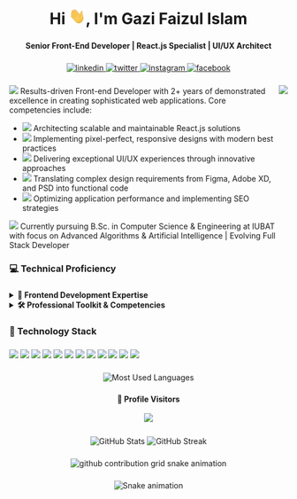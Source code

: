 <h1 align="center">Hi <img src="https://raw.githubusercontent.com/ABSphreak/ABSphreak/master/gifs/Hi.gif" width="30px" height="30px">, I'm Gazi Faizul Islam</h1>

###

<div align="center">
  <b>Senior Front-End Developer | React.js Specialist | UI/UX Architect</b>
</div>

###

<div align="center">
  <a href="https://www.linkedin.com/in/gazi-faizul-islam/" target="_blank">
    <img src="https://img.shields.io/badge/LinkedIn-0077B5?style=for-the-badge&logo=linkedin&logoColor=white" alt="linkedin"/>
  </a>
  <a href="https://x.com/faizul_gazi" target="_blank">
    <img src="https://img.shields.io/badge/Twitter-1DA1F2?style=for-the-badge&logo=twitter&logoColor=white" alt="twitter"/>
  </a>
  <a href="https://www.instagram.com/ferdowsgazi.008/" target="_blank">
    <img src="https://img.shields.io/badge/Instagram-E4405F?style=for-the-badge&logo=instagram&logoColor=white" alt="instagram"/>
  </a>
  <a href="https://www.facebook.com/md.ferdows.587" target="_blank">
    <img src="https://img.shields.io/badge/Facebook-1877F2?style=for-the-badge&logo=facebook&logoColor=white" alt="facebook"/>
  </a>
</div>

###

<div align="left">
  <img align="right" height="200" src="https://raw.githubusercontent.com/rahul-jha98/rahul-jha98/main/techstack.gif"/>
  <p><img src="https://media2.giphy.com/media/QssGEmpkyEOhBCb7e1/giphy.gif?cid=ecf05e47a0n3gi1bfqntqmob8g9aid1oyj2wr3ds3mg700bl&rid=giphy.gif" width="20px"> Results-driven Front-end Developer with 2+ years of demonstrated excellence in creating sophisticated web applications. Core competencies include:</p>
  <ul>
    <li><img src="https://media.giphy.com/media/eNAsjO55tPbgaor7ma/giphy.gif" width="20px"> Architecting scalable and maintainable React.js solutions</li>
    <li><img src="https://media.giphy.com/media/SS8CV2rQdlYNLtBCiF/giphy.gif" width="20px"> Implementing pixel-perfect, responsive designs with modern best practices</li>
    <li><img src="https://media.giphy.com/media/kH1DBkPNyZPOk0BxrM/giphy.gif" width="20px"> Delivering exceptional UI/UX experiences through innovative approaches</li>
    <li><img src="https://media.giphy.com/media/juua9i2c2fA0AIp2iq/giphy.gif" width="20px"> Translating complex design requirements from Figma, Adobe XD, and PSD into functional code</li>
    <li><img src="https://media.giphy.com/media/WUlplcMpOCEmTGBtBW/giphy.gif" width="20px"> Optimizing application performance and implementing SEO strategies</li>
  </ul>
  <p><img src="https://media.giphy.com/media/iY8CRBdQXODJSCERIr/giphy.gif" width="25px"> Currently pursuing B.Sc. in Computer Science & Engineering at IUBAT with focus on Advanced Algorithms & Artificial Intelligence | Evolving Full Stack Developer</p>
</div>

###

<h3 align="left">💻 Technical Proficiency</h3>

###

<details>
<summary><b>🎨 Frontend Development Expertise</b></summary>
<br>
• React.js - Advanced component architecture, Custom Hooks, Context API, Redux/Redux Toolkit<br>
• JavaScript - ES6+, TypeScript, Async Programming, DOM manipulation<br>
• Modern CSS - Flexbox, Grid, Sass/SCSS, CSS-in-JS, Animations<br>
• UI Frameworks - Bootstrap 5, Tailwind CSS, Material-UI, Chakra UI<br>
• Responsive Design - Mobile-first approach, Cross-browser compatibility<br>
• Performance - Code splitting, Lazy loading, Bundle optimization<br>
• Web Vitals - Core Web Vitals optimization, SEO best practices
</details>

<details>
<summary><b>🛠️ Professional Toolkit & Competencies</b></summary>
<br>
• Version Control - Git, GitHub, GitLab<br>
• Development Environment - VS Code, WebStorm<br>
• API Integration - RESTful APIs, GraphQL, Firebase<br>
• Design Collaboration - Figma, Adobe XD, Zeplin<br>
• Testing & Quality - Jest, React Testing Library, Cypress<br>
• CI/CD - GitHub Actions, Netlify, Vercel<br>
• Project Management - Agile/Scrum, Jira, Trello
</details>

###

<h3 align="left">🚀 Technology Stack</h3>

###

<div align="left">
  <img src="https://img.shields.io/badge/React-20232A?style=for-the-badge&logo=react&logoColor=61DAFB" />
  <img src="https://img.shields.io/badge/JavaScript-F7DF1E?style=for-the-badge&logo=javascript&logoColor=black" />
  <img src="https://img.shields.io/badge/TypeScript-007ACC?style=for-the-badge&logo=typescript&logoColor=white" />
  <img src="https://img.shields.io/badge/Tailwind_CSS-38B2AC?style=for-the-badge&logo=tailwind-css&logoColor=white" />
  <img src="https://img.shields.io/badge/Bootstrap-563D7C?style=for-the-badge&logo=bootstrap&logoColor=white" />
  <img src="https://img.shields.io/badge/HTML5-E34F26?style=for-the-badge&logo=html5&logoColor=white" />
  <img src="https://img.shields.io/badge/CSS3-1572B6?style=for-the-badge&logo=css3&logoColor=white" />
  <img src="https://img.shields.io/badge/Firebase-039BE5?style=for-the-badge&logo=Firebase&logoColor=white" />
  <img src="https://img.shields.io/badge/Python-3776AB?style=for-the-badge&logo=python&logoColor=white" />
  <img src="https://img.shields.io/badge/Java-ED8B00?style=for-the-badge&logo=openjdk&logoColor=white" />
  <img src="https://img.shields.io/badge/GIT-E44C30?style=for-the-badge&logo=git&logoColor=white" />
  <img src="https://img.shields.io/badge/Redux-593D88?style=for-the-badge&logo=redux&logoColor=white" />
</div>

###

<div align="center">
  <img src="https://github-readme-stats.vercel.app/api/top-langs/?username=faizul-gazi&theme=radical&hide_border=true&include_all_commits=true&count_private=true&layout=compact" alt="Most Used Languages" />
</div>

###

<div align="center">
  <b>👥 Profile Visitors</b>
  <br><br>
  <img src="https://profile-counter.glitch.me/faizul-gazi/count.svg?" />
</div>

###

<div align="center">
  <img src="https://github-readme-stats.vercel.app/api?username=faizul-gazi&hide_title=false&hide_rank=false&show_icons=true&include_all_commits=true&count_private=true&disable_animations=false&theme=radical&locale=en&hide_border=true" height="150" alt="GitHub Stats" />
  <img src="https://github-readme-streak-stats.herokuapp.com/?user=faizul-gazi&theme=radical&hide_border=true" height="150" alt="GitHub Streak" />
</div>

###

<div align="center">
  <picture>
    <source media="(prefers-color-scheme: dark)" srcset="https://raw.githubusercontent.com/faizul-gazi/faizul-gazi/output/github-contribution-grid-snake-dark.svg">
    <source media="(prefers-color-scheme: light)" srcset="https://raw.githubusercontent.com/faizul-gazi/faizul-gazi/output/github-contribution-grid-snake.svg">
    <img alt="github contribution grid snake animation" src="https://raw.githubusercontent.com/faizul-gazi/faizul-gazi/output/github-contribution-grid-snake.svg">
  </picture>
</div>

###
###

<div align="center">
  <img src="https://github.com/faizul-gazi/faizul-gazi/blob/output/github-contribution-grid-snake.svg" alt="Snake animation" />
</div>

###
